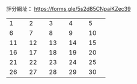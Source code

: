 <script src="https://cdn.jsdelivr.net/combine/npm/tone@14.7.58,npm/@magenta/music@1.23.1/es6/core.js,npm/focus-visible@5,npm/html-midi-player@1.4.0"></script>

評分網址：
<a href="https://forms.gle/5s2d85CNpaiKZec39" target="_blank">https://forms.gle/5s2d85CNpaiKZec39</a>

<table>
    <tr>
      <td>1</td>
      <th><midi-player
        src="https://raw.githubusercontent.com/EpochKC/Music-Demo/main/A_0727/get_0.mid"
        sound-font visualizer="#A0">
      </midi-player></th>
      <td>2</td>
      <td><midi-player
        src="https://raw.githubusercontent.com/EpochKC/Music-Demo/main/F/gen_0.mid"
        sound-font visualizer="#F0">
      </midi-player></td>
      <td>3</td>
      <td><midi-player
        src="https://raw.githubusercontent.com/EpochKC/Music-Demo/main/A_0727/get_2.mid"
        sound-font visualizer="#A2">
      </midi-player></td>
      <td>4</td>
      <td><midi-player
        src="https://raw.githubusercontent.com/EpochKC/Music-Demo/main/A_0727/get_3.mid"
        sound-font visualizer="#A3">
      </midi-player></td>
      <td>5</td>
      <td><midi-player
        src="https://raw.githubusercontent.com/EpochKC/Music-Demo/main/A_0727/get_4.mid"
        sound-font visualizer="#A4">
      </midi-player></td>
    </tr>
    <tr>
        <td>6</td>
        <td><midi-player
          src="https://raw.githubusercontent.com/EpochKC/Music-Demo/main/B_0728/get_0.mid"
          sound-font visualizer="#B0">
        </midi-player></td>
        <td>7</td>
        <td><midi-player
          src="https://raw.githubusercontent.com/EpochKC/Music-Demo/main/B_0728/get_1.mid"
          sound-font visualizer="#B1">
        </midi-player></td>
        <td>8</td>
        <td><midi-player
          src="https://raw.githubusercontent.com/EpochKC/Music-Demo/main/F/gen_1.mid"
          sound-font visualizer="#F1">
        </midi-player></td>
        <td>9</td>
        <td><midi-player
          src="https://raw.githubusercontent.com/EpochKC/Music-Demo/main/B_0728/get_3.mid"
          sound-font visualizer="#B3">
        </midi-player></td>
        <td>10</td>
        <td><midi-player
          src="https://raw.githubusercontent.com/EpochKC/Music-Demo/main/B_0728/get_4.mid"
          sound-font visualizer="#B4">
        </midi-player></td>
    </tr>
    <tr>
        <td>11</td>
        <td><midi-player
          src="https://raw.githubusercontent.com/EpochKC/Music-Demo/main/C_0729/get_0.mid"
          sound-font visualizer="#C0">
        </midi-player></td>
        <td>12</td>
        <td><midi-player
          src="https://raw.githubusercontent.com/EpochKC/Music-Demo/main/C_0729/get_1.mid"
          sound-font visualizer="#C1">
        </midi-player></td>
        <td>13</td>
        <td><midi-player
          src="https://raw.githubusercontent.com/EpochKC/Music-Demo/main/C_0729/get_2.mid"
          sound-font visualizer="#C2">
        </midi-player></td>
        <td>14</td>
        <td><midi-player
          src="https://raw.githubusercontent.com/EpochKC/Music-Demo/main/F/gen_2.mid"
          sound-font visualizer="#F2">
        </midi-player></td>
        <td>15</td>
        <td><midi-player
          src="https://raw.githubusercontent.com/EpochKC/Music-Demo/main/C_0729/get_4.mid"
          sound-font visualizer="#C4">
        </midi-player></td>
    </tr>
    <tr>
        <td>16</td>
        <td><midi-player
          src="https://raw.githubusercontent.com/EpochKC/Music-Demo/main/D/get_0.mid"
          sound-font visualizer="#D0">
        </midi-player></td>
        <td>17</td>
        <td><midi-player
          src="https://raw.githubusercontent.com/EpochKC/Music-Demo/main/D/get_1.mid"
          sound-font visualizer="#D1">
        </midi-player></td>
        <td>18</td>
        <td><midi-player
          src="https://raw.githubusercontent.com/EpochKC/Music-Demo/main/D/get_2.mid"
          sound-font visualizer="#D2">
        </midi-player></td>
        <td>19</td>
        <td><midi-player
          src="https://raw.githubusercontent.com/EpochKC/Music-Demo/main/D/get_3.mid"
          sound-font visualizer="#D3">
        </midi-player></td>
        <td>20</td>
        <td><midi-player
          src="https://raw.githubusercontent.com/EpochKC/Music-Demo/main/D/get_4.mid"
          sound-font visualizer="#D4">
        </midi-player></td>
    </tr>
    <tr>
        <td>21</td>
        <td><midi-player
          src="https://raw.githubusercontent.com/EpochKC/Music-Demo/main/F/gen_3.mid"
          sound-font visualizer="#F3">
        </midi-player></td>
        <td>22</td>
        <td><midi-player
          src="https://raw.githubusercontent.com/EpochKC/Music-Demo/main/E_gpt/gen_1.mid"
          sound-font visualizer="#E1">
        </midi-player></td>
        <td>23</td>
        <td><midi-player
          src="https://raw.githubusercontent.com/EpochKC/Music-Demo/main/E_gpt/gen_2.mid"
          sound-font visualizer="#E2">
        </midi-player></td>
        <td>24</td>
        <td><midi-player
          src="https://raw.githubusercontent.com/EpochKC/Music-Demo/main/E_gpt/gen_3.mid"
          sound-font visualizer="#E3">
        </midi-player></td>
        <td>25</td>
        <td><midi-player
          src="https://raw.githubusercontent.com/EpochKC/Music-Demo/main/E_gpt/gen_4.mid"
          sound-font visualizer="#E4">
        </midi-player></td>
    </tr>
    <tr>
      <td>26</td>
      <td><midi-player
        src="https://raw.githubusercontent.com/EpochKC/Music-Demo/main/A_0727/get_1.mid"
        sound-font visualizer="#A1">
      </midi-player></td>
      <td>27</td>
      <td><midi-player
        src="https://raw.githubusercontent.com/EpochKC/Music-Demo/main/B_0728/get_2.mid"
        sound-font visualizer="#B2">
      </midi-player></td>
      <td>28</td>
      <td><midi-player
        src="https://raw.githubusercontent.com/EpochKC/Music-Demo/main/C_0729/get_3.mid"
        sound-font visualizer="#C3">
      </midi-player></td>
      <td>29</td>
      <td><midi-player
        src="https://raw.githubusercontent.com/EpochKC/Music-Demo/main/E_gpt/gen_0.mid"
        sound-font visualizer="#E0">
      </midi-player></td>
      <td>30</td>
      <td><midi-player
        src="https://raw.githubusercontent.com/EpochKC/Music-Demo/main/F/gen_4.mid"
        sound-font visualizer="#F4">
      </midi-player></td>
  </tr>
</table>

<!-- <table>
    <tr>
      <td>1</td>
      <th><midi-player
        src="https://raw.githubusercontent.com/EpochKC/Music-Demo/main/A_0727/get_0.mid"
        sound-font visualizer="#A0">
      </midi-player></th>
    </tr>
    <tr>
      <td>2</td>
      <td><midi-player
        src="https://raw.githubusercontent.com/EpochKC/Music-Demo/main/A_0727/get_1.mid"
        sound-font visualizer="#A1">
      </midi-player></td>
    </tr>
    <tr>
      <td>3</td>
      <td><midi-player
        src="https://raw.githubusercontent.com/EpochKC/Music-Demo/main/A_0727/get_2.mid"
        sound-font visualizer="#A2">
      </midi-player></td>
    </tr>
    <tr>
        <td>4</td>
        <td><midi-player
          src="https://raw.githubusercontent.com/EpochKC/Music-Demo/main/A_0727/get_3.mid"
          sound-font visualizer="#A3">
        </midi-player></td>
    </tr>
    <tr>
        <td>5</td>
        <td><midi-player
          src="https://raw.githubusercontent.com/EpochKC/Music-Demo/main/A_0727/get_4.mid"
          sound-font visualizer="#A4">
        </midi-player></td>
    </tr>
    <tr>
        <td>6</td>
        <td><midi-player
          src="https://raw.githubusercontent.com/EpochKC/Music-Demo/main/B_0728/get_0.mid"
          sound-font visualizer="#B0">
        </midi-player></td>
    </tr>
    <tr>
        <td>7</td>
        <td><midi-player
          src="https://raw.githubusercontent.com/EpochKC/Music-Demo/main/B_0728/get_1.mid"
          sound-font visualizer="#B1">
        </midi-player></td>
    </tr>
    <tr>
        <td>8</td>
        <td><midi-player
          src="https://raw.githubusercontent.com/EpochKC/Music-Demo/main/B_0728/get_2.mid"
          sound-font visualizer="#B2">
        </midi-player></td>
    </tr>
    <tr>
        <td>9</td>
        <td><midi-player
          src="https://raw.githubusercontent.com/EpochKC/Music-Demo/main/B_0728/get_3.mid"
          sound-font visualizer="#B3">
        </midi-player></td>
    </tr>
    <tr>
        <td>10</td>
        <td><midi-player
          src="https://raw.githubusercontent.com/EpochKC/Music-Demo/main/B_0728/get_4.mid"
          sound-font visualizer="#B4">
        </midi-player></td>
    </tr>
    <tr>
        <td>11</td>
        <td><midi-player
          src="https://raw.githubusercontent.com/EpochKC/Music-Demo/main/C_0729/get_0.mid"
          sound-font visualizer="#C0">
        </midi-player></td>
    </tr>
    <tr>
        <td>12</td>
        <td><midi-player
          src="https://raw.githubusercontent.com/EpochKC/Music-Demo/main/C_0729/get_1.mid"
          sound-font visualizer="#C1">
        </midi-player></td>
    </tr>
    <tr>
        <td>13</td>
        <td><midi-player
          src="https://raw.githubusercontent.com/EpochKC/Music-Demo/main/C_0729/get_2.mid"
          sound-font visualizer="#C2">
        </midi-player></td>
    </tr>
    <tr>
        <td>14</td>
        <td><midi-player
          src="https://raw.githubusercontent.com/EpochKC/Music-Demo/main/C_0729/get_3.mid"
          sound-font visualizer="#C3">
        </midi-player></td>
    </tr>
    <tr>
        <td>15</td>
        <td><midi-player
          src="https://raw.githubusercontent.com/EpochKC/Music-Demo/main/C_0729/get_4.mid"
          sound-font visualizer="#C4">
        </midi-player></td>
    </tr>
    <tr>
        <td>16</td>
        <td><midi-player
          src="https://raw.githubusercontent.com/EpochKC/Music-Demo/main/D/get_0.mid"
          sound-font visualizer="#D0">
        </midi-player></td>
    </tr>
    <tr>
        <td>17</td>
        <td><midi-player
          src="https://raw.githubusercontent.com/EpochKC/Music-Demo/main/D/get_1.mid"
          sound-font visualizer="#D1">
        </midi-player></td>
    </tr>
    <tr>
        <td>18</td>
        <td><midi-player
          src="https://raw.githubusercontent.com/EpochKC/Music-Demo/main/D/get_2.mid"
          sound-font visualizer="#D2">
        </midi-player></td>
    </tr>
    <tr>
        <td>19</td>
        <td><midi-player
          src="https://raw.githubusercontent.com/EpochKC/Music-Demo/main/D/get_3.mid"
          sound-font visualizer="#D3">
        </midi-player></td>
    </tr>
    <tr>
        <td>20</td>
        <td><midi-player
          src="https://raw.githubusercontent.com/EpochKC/Music-Demo/main/D/get_4.mid"
          sound-font visualizer="#D4">
        </midi-player></td>
    </tr>
    <tr>
        <td>21</td>
        <td><midi-player
          src="https://raw.githubusercontent.com/EpochKC/Music-Demo/main/E_gpt/gen_0.mid"
          sound-font visualizer="#E0">
        </midi-player></td>
    </tr>
    <tr>
        <td>22</td>
        <td><midi-player
          src="https://raw.githubusercontent.com/EpochKC/Music-Demo/main/E_gpt/gen_1.mid"
          sound-font visualizer="#E1">
        </midi-player></td>
    </tr>
    <tr>
        <td>23</td>
        <td><midi-player
          src="https://raw.githubusercontent.com/EpochKC/Music-Demo/main/E_gpt/gen_2.mid"
          sound-font visualizer="#E2">
        </midi-player></td>
    </tr>
    <tr>
        <td>24</td>
        <td><midi-player
          src="https://raw.githubusercontent.com/EpochKC/Music-Demo/main/E_gpt/gen_3.mid"
          sound-font visualizer="#E3">
        </midi-player></td>
    </tr>
    <tr>
        <td>25</td>
        <td><midi-player
          src="https://raw.githubusercontent.com/EpochKC/Music-Demo/main/E_gpt/gen_4.mid"
          sound-font visualizer="#E4">
        </midi-player></td>
    </tr>
</table> -->


<!-- 
2.
<midi-player
  src="https://raw.githubusercontent.com/EpochKC/Music-Demo/main/A_0727/get_1.mid"
  sound-font visualizer="#myVisualizer">
</midi-player> -->

<!-- <midi-visualizer type="piano-roll" id="myPianoRollVisualizer" 
  src="https://raw.githubusercontent.com/EpochKC/Music-Demo/main/A_0727/get_1.mid">
</midi-visualizer> -->

<!-- <midi-visualizer type="staff" id="myStaffVisualizer" 
  src="https://raw.githubusercontent.com/EpochKC/Music-Demo/main/A_0727/get_1.mid">
</midi-visualizer>

3.
<midi-player
  src="https://raw.githubusercontent.com/EpochKC/Music-Demo/main/A_0727/get_2.mid"
  sound-font visualizer="#myVisualizer">
</midi-player> -->

<!-- <midi-visualizer type="piano-roll" id="myPianoRollVisualizer" 
  src="https://raw.githubusercontent.com/EpochKC/Music-Demo/main/A_0727/get_2.mid">
</midi-visualizer> -->

<!-- <midi-visualizer type="staff" id="myStaffVisualizer" 
  src="https://raw.githubusercontent.com/EpochKC/Music-Demo/main/A_0727/get_2.mid">
</midi-visualizer> -->

<!-- 4.
<midi-player
  src="https://raw.githubusercontent.com/EpochKC/Music-Demo/main/A_0727/get_3.mid"
  sound-font visualizer="#myVisualizer">
</midi-player> -->

<!-- <midi-visualizer type="piano-roll" id="myPianoRollVisualizer" 
  src="https://raw.githubusercontent.com/EpochKC/Music-Demo/main/A_0727/get_3.mid">
</midi-visualizer> -->

<!-- <midi-visualizer type="staff" id="myStaffVisualizer" 
  src="https://raw.githubusercontent.com/EpochKC/Music-Demo/main/A_0727/get_3.mid">
</midi-visualizer> -->

<!-- 5.
<midi-player
  src="https://raw.githubusercontent.com/EpochKC/Music-Demo/main/A_0727/get_4.mid"
  sound-font visualizer="#myVisualizer">
</midi-player> -->

<!-- <midi-visualizer type="piano-roll" id="myPianoRollVisualizer" 
  src="https://raw.githubusercontent.com/EpochKC/Music-Demo/main/A_0727/get_4.mid">
</midi-visualizer> -->

<!-- <midi-visualizer type="staff" id="myStaffVisualizer" 
  src="https://raw.githubusercontent.com/EpochKC/Music-Demo/main/A_0727/get_4.mid">
</midi-visualizer> -->

